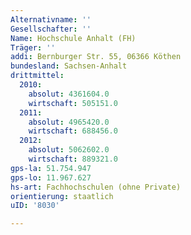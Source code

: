 ```yaml
---
Alternativname: ''
Gesellschafter: ''
Name: Hochschule Anhalt (FH)
Träger: ''
addi: Bernburger Str. 55, 06366 Köthen
bundesland: Sachsen-Anhalt
drittmittel:
  2010:
    absolut: 4361604.0
    wirtschaft: 505151.0
  2011:
    absolut: 4965420.0
    wirtschaft: 688456.0
  2012:
    absolut: 5062602.0
    wirtschaft: 889321.0
gps-la: 51.754.947
gps-lo: 11.967.627
hs-art: Fachhochschulen (ohne Private)
orientierung: staatlich
uID: '8030'

---
```


